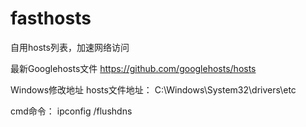 # fasthosts
自用hosts列表，加速网络访问

最新Googlehosts文件 https://github.com/googlehosts/hosts

Windows修改地址
hosts文件地址：
C:\Windows\System32\drivers\etc

cmd命令：
ipconfig /flushdns
